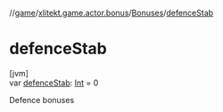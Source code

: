 //[game](../../../index.md)/[xlitekt.game.actor.bonus](../index.md)/[Bonuses](index.md)/[defenceStab](defence-stab.md)

# defenceStab

[jvm]\
var [defenceStab](defence-stab.md): [Int](https://kotlinlang.org/api/latest/jvm/stdlib/kotlin/-int/index.html) = 0

Defence bonuses
